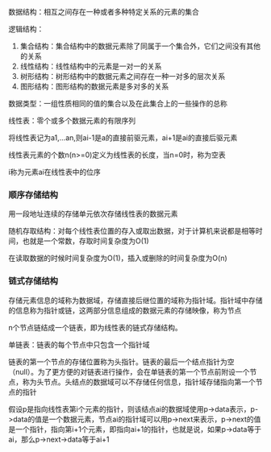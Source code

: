 数据结构：相互之间存在一种或者多种特定关系的元素的集合

逻辑结构：
  1. 集合结构：集合结构中的数据元素除了同属于一个集合外，它们之间没有其他的关系
  2. 线性结构：线性结构中的元素是一对一的关系
  3. 树形结构：树形结构中的数据元素之间存在一种一对多的层次关系
  4. 图形结构：图形结构的数据元素是多对多的关系

数据类型：一组性质相同的值的集合以及在此集合上的一些操作的总称

线性表：零个或多个数据元素的有限序列

将线性表记为a1,...an,则ai-1是a的直接前驱元素，ai+1是ai的直接后驱元素

线性表元素的个数n(n>=0)定义为线性表的长度，当n=0时，称为空表

i称为元素ai在线性表中的位序

### 顺序存储结构

用一段地址连续的存储单元依次存储线性表的数据元素

随机存取结构：对每个线性表位置的存入或取出数据，对于计算机来说都是相等时间，也就是一个常数，存取时间复杂度为O(1)

在读取数据的时候时间复杂度为O(1)，插入或删除的时间复杂度为O(n)

### 链式存储结构

存储元素信息的域称为数据域，存储直接后继位置的域称为指针域。指针域中存储的信息称为指针或链，这两部分信息组成的数据元素的存储映像，称为节点

n个节点链结成一个链表，即为线性表的链式存储结构。

单链表：链表的每个节点中只包含一个指针域

链表的第一个节点的存储位置称为头指针。链表的最后一个结点指针为空（null）。为了更方便的对链表进行操作，会在单链表的第一个节点前附设一个节点，称为头节点。头结点的数据域可以不存储任何信息，指针域存储指向第一个节点的指针

假设p是指向线性表第i个元素的指针，则该结点ai的数据域使用p->data表示，p->data的值是一个数据元素，节点ai的指针域可以用p->next来表示，p->next的值是一个指针，指向第i+1个元素，即指向ai+1的指针，也就是说，如果p->data等于ai，那么p->next->data等于ai+1